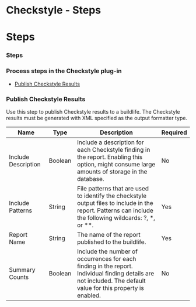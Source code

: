 
Checkstyle - Steps
==================

# Steps


### Steps




### Process steps in the Checkstyle plug-in

* [Publish Checkstyle Results](#publish_checkstyle_results)


### Publish Checkstyle Results

Use this step to publish Checkstyle results to a buildlife. The Checkstyle results must be generated with XML specified as the output formatter type.



| Name | Type | Description                                                                                                          | Required |
| ---- | ---- | -------------------------------------------------------------------------------------------------------------------- | -------- |
| Include Description | Boolean | Include a description for each Checkstyle finding in the report. Enabling this option, might consume large amounts of storage in the database. | No |
| Include Patterns | String | File patterns that are used to identify the checkstyle output files to include in the report. Patterns can include the following wildcards: ?, \*, or \*\*. | Yes |
| Report Name | String | The name of the report published to the buildlife. | Yes |
| Summary Counts | Boolean | Include the number of occurrences for each finding in the report. Individual finding details are not included. The default value for this property is enabled. | No |


